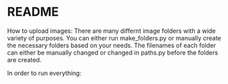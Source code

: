 # README

How to upload images:
There are many differnt image folders with a wide variety of purposes. You can either run make_folders.py or manually create the necessary folders based on your needs. The filenames of each folder can either be manually changed or changed in paths.py before the folders are created.

In order to run everything:

